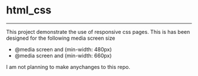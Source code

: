 # html_css
------------

This project demonstrate the use of responsive css pages.
This is has been designed for the following media screen size
- @media screen and (min-width: 480px)
- @media screen and (min-width: 660px)






I am not planning to make anychanges to this repo.

